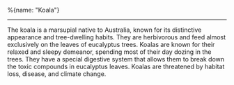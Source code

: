 %{name: "Koala"}

---

The koala is a marsupial native to Australia, known for its distinctive appearance and tree-dwelling habits. They are herbivorous and feed almost exclusively on the leaves of eucalyptus trees. Koalas are known for their relaxed and sleepy demeanor, spending most of their day dozing in the trees. They have a special digestive system that allows them to break down the toxic compounds in eucalyptus leaves. Koalas are threatened by habitat loss, disease, and climate change.
